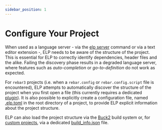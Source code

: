 ```yaml
---
sidebar_position: 1
---
```


# Configure Your Project

When used as a language server - via the [elp server](../cli.md#elp-server) command or via a text editor extension -, ELP needs to be aware of the structure of the project. This is essential for ELP to correctly identify dependencies, header files and the alike. Failing the discovery phase results in a degraded language server, where features such as _auto-completion_ or _go-to-definition_ do not work as expected.

For `rebar3` projects (i.e. when a `rebar.config` or `rebar.config.script` file is encountered), ELP attempts to automatically discover the structure of the project when you first open a file (this currently requires a dedicated [plugin](./rebar3.md#install-the-rebar3-build-info-plugin)). It is also possible to explicitly create a configuration file, named [.elp.toml](./elp-toml.md) in the root directory of a project, to provide ELP explicit information about the project structure.

ELP can also load the project structure via the [Buck2](./elp-toml.md#buck) build system or, for [custom projects](./custom-project.md), via a dedicated [build_info.json](./custom-project.md#the-build_infojson-format) file.
